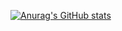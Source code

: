 [![Anurag's GitHub stats](https://github-readme-stats.vercel.app/api?username=nishb369&theme=dark#gh-dark-mode-only&hide=prs,issues,contribs&show_icons=true)](https://github.com/anuraghazra/github-readme-stats)
